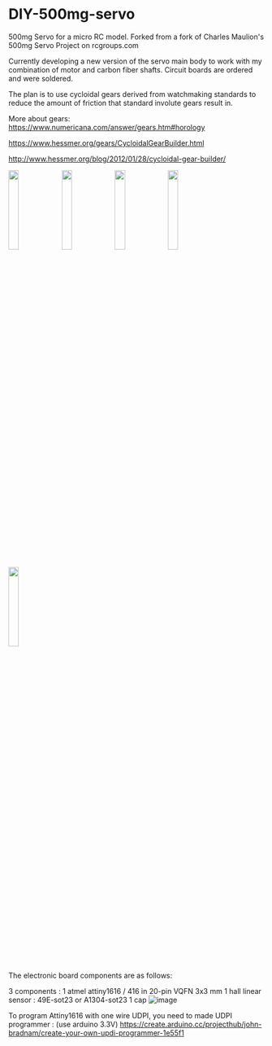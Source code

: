 # DIY-500mg-servo
500mg Servo for a micro RC model.
Forked from a fork of Charles Maulion's 500mg Servo Project on rcgroups.com

Currently developing a new version of the servo main body to work with my combination of motor and carbon fiber shafts.
Circuit boards are ordered and were soldered.

The plan is to use cycloidal gears derived from watchmaking standards to reduce the amount of friction that standard involute gears result in. 

More about gears:
https://www.numericana.com/answer/gears.htm#horology

https://www.hessmer.org/gears/CycloidalGearBuilder.html

http://www.hessmer.org/blog/2012/01/28/cycloidal-gear-builder/

<img src="https://user-images.githubusercontent.com/89079859/152161802-1aa1f0c0-fab4-48b5-bb16-03e7c73a0f11.png" width="20%" height="20%">
<img src="https://user-images.githubusercontent.com/89079859/152161979-31888126-6917-4d16-af3b-453313ec9731.png" width="20%" height="20%">
<img src="https://user-images.githubusercontent.com/89079859/152162040-724eb967-de27-4da8-be3b-f3f600c5c816.png" width="20%" height="20%">
<img src="https://user-images.githubusercontent.com/89079859/152162102-fd310f43-40ca-4f02-ac1a-36c68ac80686.png" width="20%" height="20%">
<img src="https://user-images.githubusercontent.com/89079859/152110818-6a085f0e-41cf-460b-99db-3cca11ab3b2c.png" width="20%" height="20%">


The electronic board components are as follows:

3 components :
1 atmel attiny1616 / 416 in  20-pin VQFN 3x3 mm
1 hall linear sensor : 49E-sot23 or A1304-sot23
1 cap 
![image](https://user-images.githubusercontent.com/89079859/152124439-74c066f0-c4e9-49b6-afa9-aa392909717a.png)

To program Attiny1616 with one wire UDPI, you need to made UDPI programmer : (use arduino 3.3V)
https://create.arduino.cc/projecthub/john-bradnam/create-your-own-updi-programmer-1e55f1




